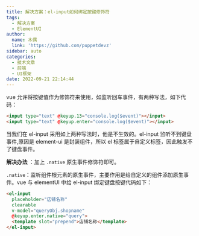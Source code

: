 ```yaml
---
title: 解决方案：el-input如何绑定按键修饰符
tags:
  - 解决方案
  - ElementUI
author:
  name: 木偶
  link: 'https://github.com/puppetdevz'
sidebar: auto
categories:
  - 技术文章
  - 前端
  - UI框架
date: 2022-09-21 22:14:44
---
```



vue 允许将按键值作为修饰符来使用，如监听回车事件，有两种写法，如下代码：

```HTML
<input type="text" @keyup.13="console.log($event)"></input>
<input type="text" @keyup.enter="console.log($event)"></input>
```


当我们在 el-input 采用如上两种写法时，他是不生效的。el-input 监听不到键盘事件,原因是 element-ui 是封装组件，所以 el 标签属于自定义标签，因此触发不了键盘事件。

**解决办法** ：加上 `.native` 原生事件修饰符即可。

`.native`：监听组件根元素的原生事件，主要作用是给自定义的组件添加原生事件。vue 与 elementUI 中给 el-input 绑定键盘按键代码如下：

```HTML
<el-input 
  placeholder="店铺名称" 
  clearable 
  v-model="queryObj.shopname" 
  @keyup.enter.native="query">
  <template slot="prepend">店铺名称</template>
</el-input>
```



